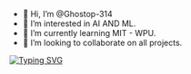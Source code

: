 - 👋 Hi, I’m @Ghostop-314
- 👀 I’m interested in  AI AND ML.
- 🌱 I’m currently learning MIT - WPU.
- 💞️ I’m looking to collaborate on all projects.
<!---
Ghostop-314/Ghostop-314 is a ✨ special ✨ repository because its `README.md` (this file) appears on your GitHub profile.
You can click the Preview link to take a look at your changes.
--->
[![Typing SVG](https://readme-typing-svg.herokuapp.com?color=31C4B9&lines=HELLO+%2C+I+AM+SIDDHARTH+%F0%9F%91%A6;HELLO%2C+I+AM+A+CODER+%F0%9F%A7%91%E2%80%8D%F0%9F%92%BB;HELLO%2C+U+KNOW+ME+AS+GHOST+%F0%9F%91%BB)](https://git.io/typing-svg)
